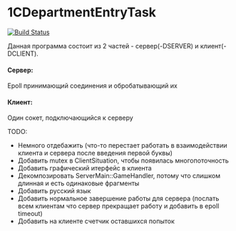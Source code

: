 # 1CDepartmentEntryTask
[![Build Status](https://travis-ci.com/2ToThe10th/1CDepartmentEntryTask.svg?token=3S6xWbBvu4EyXfDwhGsF&branch=master)](https://travis-ci.com/2ToThe10th/1CDepartmentEntryTask)


Данная программа состоит из 2 частей - сервер(-DSERVER) и клиент(-DCLIENT).

#### Сервер:
Epoll принимающий соединения и обробатывающий их
#### Клиент:
Один сокет, подключающийся к серверу

TODO:
- Немного отдебажить (что-то перестает работать в взаимодействии клиента и сервера после введения первой буквы)
- Добавить mutex в ClientSituation, чтобы появилась многопоточность
- Добавить графический итерфейс в клиента
- Декомпозировать ServerMain::GameHandler, потому что слишком длинная и есть одинаковые фрагменты
- Добавить русский язык
- Добавить нормальное завершение работы для сервера (послать всем клиентам что сервер прекращает работу и добавить в epoll timeout)
- Добавить на клиенте счетчик оставшихся попыток